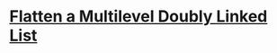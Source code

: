 # [Flatten a Multilevel Doubly Linked List](https://leetcode.com/problems/flatten-a-multilevel-doubly-linked-list/)
